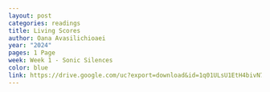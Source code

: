```yaml
---
layout: post
categories: readings
title: Living Scores
author: Oana Avasilichioaei
year: "2024"
pages: 1 Page
week: Week 1 - Sonic Silences
color: blue
link: https://drive.google.com/uc?export=download&id=1q01ULsU1EtH4bivN7wyIbq_rjjr8Fnbz
---
```

